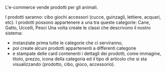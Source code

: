 L'e-commerce vende prodotti per gli animali.

I prodotti saranno:
cibo
giochi
accessori (cucce, guinzagli, lettiere, acquari, etc).
I prodotti possono appartenere a una tra queste categorie:
Cane,
Gatto,
Uccelli,
Pesci
Una volta create le classi che descrivono il nostro sistema:
- instanziate prima tutte le categorie che ci serviranno,
- poi create alcuni prodotti appartenenti a differenti categorie 
- e stampate delle card contenenti i dettagli dei prodotti, come immagine, titolo, prezzo, icona della categoria ed il tipo di articolo che si sta visualizzando (prodotto, cibo, gioco, accessorio).